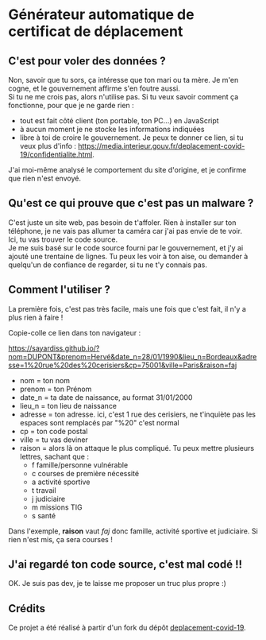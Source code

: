 # Générateur automatique de certificat de déplacement

## C'est pour voler des données ?

Non, savoir que tu sors, ça intéresse que ton mari ou ta mère. Je m'en cogne, et le gouvernement affirme s'en foutre aussi.  
Si tu ne me crois pas, alors n'utilise pas. Si tu veux savoir comment ça fonctionne, pour que je ne garde rien :
- tout est fait côté client (ton portable, ton PC...) en JavaScript
- à aucun moment je ne stocke les informations indiquées
- libre à toi de croire le gouvernement. Je peux te donner ce lien, si tu veux plus d'info : https://media.interieur.gouv.fr/deplacement-covid-19/confidentialite.html.

J'ai moi-même analysé le comportement du site d'origine, et je confirme que rien n'est envoyé.

## Qu'est ce qui prouve que c'est pas un malware ?

C'est juste un site web, pas besoin de t'affoler. Rien à installer sur ton téléphone, je ne vais pas allumer ta caméra car j'ai pas envie de te voir.  
Ici, tu vas trouver le code source.  
Je me suis basé sur le code source fourni par le gouvernement, et j'y ai ajouté une trentaine de lignes. Tu peux les voir à ton aise, ou demander à quelqu'un de confiance de regarder, si tu ne t'y connais pas.

## Comment l'utiliser ?

La première fois, c'est pas très facile, mais une fois que c'est fait, il n'y a plus rien à faire !

Copie-colle ce lien dans ton navigateur :

https://sayardiss.github.io/?nom=DUPONT&prenom=Hervé&date_n=28/01/1990&lieu_n=Bordeaux&adresse=1%20rue%20des%20cerisiers&cp=75001&ville=Paris&raison=faj

- nom = ton nom
- prenom = ton Prénom
- date_n = ta date de naissance, au format 31/01/2000
- lieu_n = ton lieu de naissance
- adresse = ton adresse. ici, c'est 1 rue des cerisiers, ne t'inquiète pas les espaces sont remplacés par "%20" c'est normal
- cp = ton code postal
- ville = tu vas deviner
- raison = alors là on attaque le plus compliqué. Tu peux mettre plusieurs lettres, sachant que :
  - f famille/personne vulnérable
  - c courses de première nécessité
  - a activité sportive
  - t travail
  - j judiciaire
  - m missions TIG
  - s santé

Dans l'exemple, **raison** vaut *faj* donc famille, activité sportive et judiciaire. Si rien n'est mis, ça sera courses !

## J'ai regardé ton code source, c'est mal codé !!

OK. Je suis pas dev, je te laisse me proposer un truc plus propre :)


## Crédits

Ce projet a été réalisé à partir d'un fork du dépôt [deplacement-covid-19](https://github.com/LAB-MI/deplacement-covid-19).
